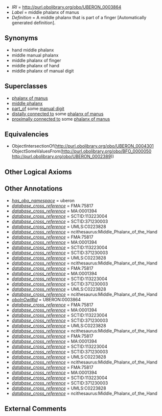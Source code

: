  * *IRI* = http://purl.obolibrary.org/obo/UBERON_0003864
 * *Label* = middle phalanx of manus
 * *Definition* = A middle phalanx that is part of a finger [Automatically generated definition].

## Synonyms

 * hand middle phalanx
 * middle manual phalanx
 * middle phalanx of finger
 * middle phalanx of hand
 * middle phalanx of manual digit

## Superclasses

 * [phalanx of manus](../../UBERON/36/UBERON_0001436.md)
 * [middle phalanx](../../UBERON/01/UBERON_0004301.md)
 * [part_of](../../BFO/50/BFO_0000050.md) some [manual digit](../../UBERON/89/UBERON_0002389.md)
 * [distally connected to](../../core#distally/to/core#distally_connected_to.md) some [phalanx of manus](../../UBERON/36/UBERON_0001436.md)
 * [proximally connected to](../../core#proximally/to/core#proximally_connected_to.md) some [phalanx of manus](../../UBERON/36/UBERON_0001436.md)

## Equivalencies

 * ObjectIntersectionOf(<http://purl.obolibrary.org/obo/UBERON_0004301> ObjectSomeValuesFrom(<http://purl.obolibrary.org/obo/BFO_0000050> <http://purl.obolibrary.org/obo/UBERON_0002389>))

## Other Logical Axioms


## Other Annotations

 * *[has_obo_namespace](../../ce/oboInOwl#hasOBONamespace.md)* = uberon
 * *[database_cross_reference](../../ef/oboInOwl#hasDbXref.md)* = FMA:75817
 * *[database_cross_reference](../../ef/oboInOwl#hasDbXref.md)* = MA:0001394
 * *[database_cross_reference](../../ef/oboInOwl#hasDbXref.md)* = SCTID:113223004
 * *[database_cross_reference](../../ef/oboInOwl#hasDbXref.md)* = SCTID:371230003
 * *[database_cross_reference](../../ef/oboInOwl#hasDbXref.md)* = UMLS:C0223828
 * *[database_cross_reference](../../ef/oboInOwl#hasDbXref.md)* = ncithesaurus:Middle_Phalanx_of_the_Hand
 * *[database_cross_reference](../../ef/oboInOwl#hasDbXref.md)* = FMA:75817
 * *[database_cross_reference](../../ef/oboInOwl#hasDbXref.md)* = MA:0001394
 * *[database_cross_reference](../../ef/oboInOwl#hasDbXref.md)* = SCTID:113223004
 * *[database_cross_reference](../../ef/oboInOwl#hasDbXref.md)* = SCTID:371230003
 * *[database_cross_reference](../../ef/oboInOwl#hasDbXref.md)* = UMLS:C0223828
 * *[database_cross_reference](../../ef/oboInOwl#hasDbXref.md)* = ncithesaurus:Middle_Phalanx_of_the_Hand
 * *[database_cross_reference](../../ef/oboInOwl#hasDbXref.md)* = FMA:75817
 * *[database_cross_reference](../../ef/oboInOwl#hasDbXref.md)* = MA:0001394
 * *[database_cross_reference](../../ef/oboInOwl#hasDbXref.md)* = SCTID:113223004
 * *[database_cross_reference](../../ef/oboInOwl#hasDbXref.md)* = SCTID:371230003
 * *[database_cross_reference](../../ef/oboInOwl#hasDbXref.md)* = UMLS:C0223828
 * *[database_cross_reference](../../ef/oboInOwl#hasDbXref.md)* = ncithesaurus:Middle_Phalanx_of_the_Hand
 * *[oboInOwl#id](../../id/oboInOwl#id.md)* = UBERON:0003864
 * *[database_cross_reference](../../ef/oboInOwl#hasDbXref.md)* = FMA:75817
 * *[database_cross_reference](../../ef/oboInOwl#hasDbXref.md)* = MA:0001394
 * *[database_cross_reference](../../ef/oboInOwl#hasDbXref.md)* = SCTID:113223004
 * *[database_cross_reference](../../ef/oboInOwl#hasDbXref.md)* = SCTID:371230003
 * *[database_cross_reference](../../ef/oboInOwl#hasDbXref.md)* = UMLS:C0223828
 * *[database_cross_reference](../../ef/oboInOwl#hasDbXref.md)* = ncithesaurus:Middle_Phalanx_of_the_Hand
 * *[database_cross_reference](../../ef/oboInOwl#hasDbXref.md)* = FMA:75817
 * *[database_cross_reference](../../ef/oboInOwl#hasDbXref.md)* = MA:0001394
 * *[database_cross_reference](../../ef/oboInOwl#hasDbXref.md)* = SCTID:113223004
 * *[database_cross_reference](../../ef/oboInOwl#hasDbXref.md)* = SCTID:371230003
 * *[database_cross_reference](../../ef/oboInOwl#hasDbXref.md)* = UMLS:C0223828
 * *[database_cross_reference](../../ef/oboInOwl#hasDbXref.md)* = ncithesaurus:Middle_Phalanx_of_the_Hand
 * *[database_cross_reference](../../ef/oboInOwl#hasDbXref.md)* = FMA:75817
 * *[database_cross_reference](../../ef/oboInOwl#hasDbXref.md)* = MA:0001394
 * *[database_cross_reference](../../ef/oboInOwl#hasDbXref.md)* = SCTID:113223004
 * *[database_cross_reference](../../ef/oboInOwl#hasDbXref.md)* = SCTID:371230003
 * *[database_cross_reference](../../ef/oboInOwl#hasDbXref.md)* = UMLS:C0223828
 * *[database_cross_reference](../../ef/oboInOwl#hasDbXref.md)* = ncithesaurus:Middle_Phalanx_of_the_Hand

## External Comments


